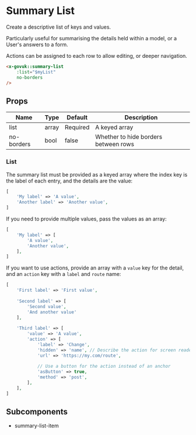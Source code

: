 # Summary List

Create a descriptive list of keys and values.

Particularly useful for summarising the details held within a model, or a User's answers to a form.

Actions can be assigned to each row to allow editing, or deeper navigation.

```html
<x-govuk::summary-list
    :list="$myList"
    no-borders
/>
```

## Props

| Name       | Type  | Default  | Description |
| ---------- | ----- | -------- | ----------- |
| list       | array | Required | A keyed array |
| no-borders | bool  | false    | Whether to hide borders between rows |

### List

The summary list must be provided as a keyed array where the index key is the label of each entry, and the details are the value:

```php
[
    'My label' => 'A value',
    'Another label' => 'Another value',
]
```

If you need to provide multiple values, pass the values as an array:
```php
[
    'My label' => [
        'A value',
        'Another value',
    ],
]
```

If you want to use actions, provide an array with a `value` key for the detail, and an `action` key with a `label` and `route` name:

```php
[
    'First label' => 'First value',
    
    'Second label' => [
        'Second value',
        'And another value'
    ],
    
    'Third label' => [
        'value' => 'A value',
        'action' => [
            'label' => 'Change',
            'hidden' => 'name', // Describe the action for screen readers
            'url' => 'https://my.com/route',
            
            // Use a button for the action instead of an anchor 
            'asButton' => true,
            'method' => 'post',
        ],
    ],
]
```

## Subcomponents

* summary-list-item
